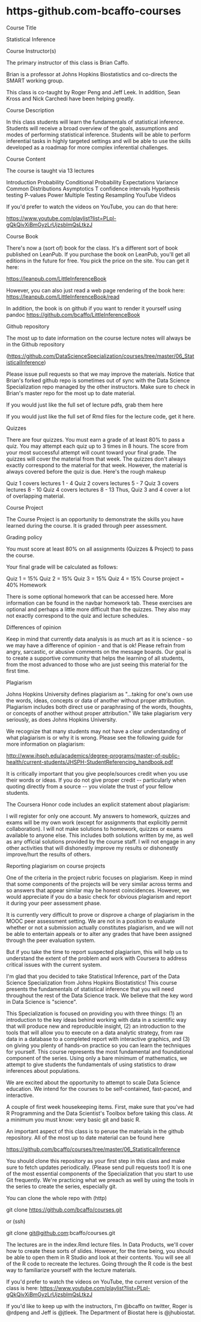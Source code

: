 # https-github.com-bcaffo-courses

Course Title

Statistical Inference

Course Instructor(s)

The primary instructor of this class is Brian Caffo.

Brian is a professor at Johns Hopkins Biostatistics and co-directs the SMART working group.

This class is co-taught by Roger Peng and Jeff Leek. In addition, Sean Kross and Nick Carchedi have been helping greatly.

Course Description

In this class students will learn the fundamentals of statistical inference. Students will receive a broad overview of the goals, assumptions and modes of performing statistical inference. Students will be able to perform inferential tasks in highly targeted settings and will be able to use the skills developed as a roadmap for more complex inferential challenges.

Course Content

The course is taught via 13 lectures

Introduction
Probability
Conditional Probability
Expectations
Variance
Common Distributions
Asymptotics
T confidence intervals
Hypothesis testing
P-values
Power
Multiple Testing
Resampling
YouTube Videos

If you'd prefer to watch the videos on YouTube, you can do that here:

https://www.youtube.com/playlist?list=PLpl-gQkQivXiBmGyzLrUjzsblmQsLtkzJ

Course Book

There's now a (sort of) book for the class. It's a different sort of book published on LeanPub. If you purchase the book on LeanPub, you'll get all editions in the future for free. You pick the price on the site. You can get it here:

https://leanpub.com/LittleInferenceBook

However, you can also just read a web page rendering of the book here: https://leanpub.com/LittleInferenceBook/read

In addition, the book is on github if you want to render it yourself using pandoc https://github.com/bcaffo/LittleInferenceBook

Github repository

The most up to date information on the course lecture notes will always be in the Github repository

(https://github.com/DataScienceSpecialization/courses/tree/master/06_StatisticalInference)

Please issue pull requests so that we may improve the materials. Notice that Brian's forked github repo is sometimes out of sync with the Data Science Specialization repo managed by the other instructors. Make sure to check in Brian's master repo for the most up to date material.

If you would just like the full set of lecture pdfs, grab them here

If you would just like the full set of Rmd files for the lecture code, get it here.

Quizzes

There are four quizzes.
You must earn a grade of at least 80% to pass a quiz.
You may attempt each quiz up to 3 times in 8 hours.
The score from your most successful attempt will count toward your final grade.
The quizzes will cover the material from that week. The quizzes don't always exactly correspond to the material for that week. However, the material is always covered before the quiz is due. Here's the rough makeup

Quiz 1 covers lectures 1 - 4
Quiz 2 covers lectures 5 - 7
Quiz 3 covers lectures 8 - 10
Quiz 4 covers lectures 8 - 13
Thus, Quiz 3 and 4 cover a lot of overlapping material.

Course Project

The Course Project is an opportunity to demonstrate the skills you have learned during the course. It is graded through peer assessment.

Grading policy

You must score at least 80% on all assignments (Quizzes & Project) to pass the course.

Your final grade will be calculated as follows:

Quiz 1 = 15%
Quiz 2 = 15%
Quiz 3 = 15%
Quiz 4 = 15%
Course project = 40%
Homework

There is some optional homework that can be accessed here. More information can be found in the navbar homework tab. These exercises are optional and perhaps a little more difficult than the quizzes. They also may not exactly correspond to the quiz and lecture schedules.

Differences of opinion

Keep in mind that currently data analysis is as much art as it is science - so we may have a difference of opinion - and that is ok! Please refrain from angry, sarcastic, or abusive comments on the message boards. Our goal is to create a supportive community that helps the learning of all students, from the most advanced to those who are just seeing this material for the first time.

Plagiarism

Johns Hopkins University defines plagiarism as "...taking for one's own use the words, ideas, concepts or data of another without proper attribution. Plagiarism includes both direct use or paraphrasing of the words, thoughts, or concepts of another without proper attribution." We take plagiarism very seriously, as does Johns Hopkins University.

We recognize that many students may not have a clear understanding of what plagiarism is or why it is wrong. Please see the following guide for more information on plagiarism:

http://www.jhsph.edu/academics/degree-programs/master-of-public-health/current-students/JHSPH-StudentReferencing_handbook.pdf

It is critically important that you give people/sources credit when you use their words or ideas. If you do not give proper credit -- particularly when quoting directly from a source -- you violate the trust of your fellow students.

The Coursera Honor code includes an explicit statement about plagiarism:

I will register for only one account. My answers to homework, quizzes and exams will be my own work (except for assignments that explicitly permit collaboration). I will not make solutions to homework, quizzes or exams available to anyone else. This includes both solutions written by me, as well as any official solutions provided by the course staff. I will not engage in any other activities that will dishonestly improve my results or dishonestly improve/hurt the results of others.

Reporting plagiarism on course projects

One of the criteria in the project rubric focuses on plagiarism. Keep in mind that some components of the projects will be very similar across terms and so answers that appear similar may be honest coincidences. However, we would appreciate if you do a basic check for obvious plagiarism and report it during your peer assessment phase.

It is currently very difficult to prove or disprove a charge of plagiarism in the MOOC peer assessment setting. We are not in a position to evaluate whether or not a submission actually constitutes plagiarism, and we will not be able to entertain appeals or to alter any grades that have been assigned through the peer evaluation system.

But if you take the time to report suspected plagiarism, this will help us to understand the extent of the problem and work with Coursera to address critical issues with the current system.

I'm glad that you decided to take Statistical Inference, part of the Data Science Specialization from Johns Hopkins Biostatistics! This course presents the fundamentals of statistical inference that you will need throughout the rest of the Data Science track. We believe that the key word in Data Science is "science".

This Specialization is focused on providing you with three things: (1) an introduction to the key ideas behind working with data in a scientific way that will produce new and reproducible insight, (2) an introduction to the tools that will allow you to execute on a data analytic strategy, from raw data in a database to a completed report with interactive graphics, and (3) on giving you plenty of hands-on practice so you can learn the techniques for yourself. This course represents the most fundamental and foundational component of the series. Using only a bare minimum of mathematics, we attempt to give students the fundamentals of using statistics to draw inferences about populations.

We are excited about the opportunity to attempt to scale Data Science education. We intend for the courses to be self-contained, fast-paced, and interactive.

A couple of first week housekeeping items. First, make sure that you've had R Programming and the Data Scientist's Toolbox before taking this class. At a minimum you must know: very basic git and basic R.

An important aspect of this class is to peruse the materials in the github repository. All of the most up to date material can be found here

https://github.com/bcaffo/courses/tree/master/06_StatisticalInference

You should clone this repository as your first step in this class and make sure to fetch updates periodically. (Please send pull requests too!) It is one of the most essential components of the Specialization that you start to use Git frequently. We're practicing what we preach as well by using the tools in the series to create the series, especially git.

You can clone the whole repo with (http)

git clone https://github.com/bcaffo/courses.git

or (ssh)

git clone git@github.com:bcaffo/courses.git

The lectures are in the index.Rmd lecture files. In Data Products, we'll cover how to create these sorts of slides. However, for the time being, you should be able to open them in R Studio and look at their contents. You will see all of the R code to recreate the lectures. Going through the R code is the best way to familiarize yourself with the lecture materials.

If you'd prefer to watch the videos on YouTube, the current version of the class is here: https://www.youtube.com/playlist?list=PLpl-gQkQivXiBmGyzLrUjzsblmQsLtkzJ

If you'd like to keep up with the instructors, I'm @bcaffo on twitter, Roger is @rdpeng and Jeff is @jtleek. The Department of Biostat here is @jhubiostat.
